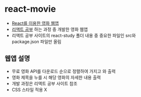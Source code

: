 # react-movie
- [React를 이용한 영화 웹앱](https://jysung1122.github.io/react-movie)
- [리액트 공부](https://github.com/jysung1122/ReactStudy) 하는 과정 중 개발한 영화 웹앱
- 리액트 공부 사이트의 react-study 폴더 내용 중 중요한 파일인 src와 package.json 파일만 올림

## 웹앱 설명
- 무료 영화 API를 다운로드 순으로 정렬하여 가지고 와 출력
- 영화 제목을 누를 시 해당 영화의 자세한 내용 출력
- 개발 과정은 리액트 공부 사이트 참조
- CSS 스타일 적용 X
